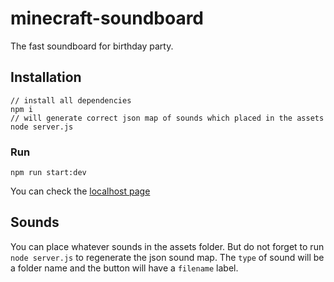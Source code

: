 # minecraft-soundboard

The fast soundboard for birthday party.

## Installation

```
// install all dependencies
npm i
// will generate correct json map of sounds which placed in the assets
node server.js
```

### Run

```
npm run start:dev
```

You can check the [localhost page](http://127.0.0.1:80)

## Sounds

You can place whatever sounds in the assets folder. But do not forget to run `node server.js` to regenerate the json sound map. 
The `type` of sound will be a folder name and the button will have a `filename` label.

